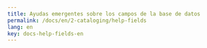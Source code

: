 ```yaml
---
title: Ayudas emergentes sobre los campos de la base de datos
permalink: /docs/en/2-cataloging/help-fields
lang: en
key: docs-help-fields-en
---
```

